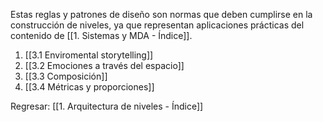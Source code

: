 
Estas reglas y patrones de diseño son normas que deben cumplirse en la construcción de niveles, ya que representan aplicaciones prácticas del contenido de [[1. Sistemas y MDA - Índice]].

1. [[3.1 Enviromental storytelling]]
2. [[3.2 Emociones a través del espacio]]
3. [[3.3 Composición]]
4. [[3.4 Métricas y proporciones]]


Regresar: [[1. Arquitectura de niveles - Índice]]
